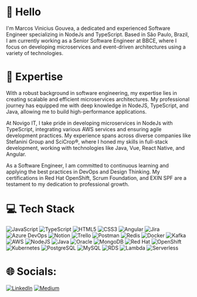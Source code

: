 
# 👋 Hello

I'm Marcos Vinicius Gouvea, a dedicated and experienced Software Engineer specializing in NodeJs and TypeScript. Based in São Paulo, Brazil, I am currently working as a Senior Software Engineer at BBCE, where I focus on developing microservices and event-driven architectures using a variety of technologies.


# 🚀 Expertise

With a robust background in software engineering, my expertise lies in creating scalable and efficient microservices architectures. My professional journey has equipped me with deep knowledge in NodeJS, TypeScript, and Java, allowing me to build high-performance applications.

At Novigo IT, I take pride in developing microservices in NodeJs with TypeScript, integrating various AWS services and ensuring agile development practices. My experience spans across diverse companies like Stefanini Group and SciCrop®, where I honed my skills in full-stack development, working with technologies like Java, Vue, React Native, and Angular.

As a Software Engineer, I am committed to continuous learning and applying the best practices in DevOps and Design Thinking. My certifications in Red Hat OpenShift, Scrum Foundation, and EXIN SPF are a testament to my dedication to professional growth.

# 💻 Tech Stack

![JavaScript](https://img.shields.io/badge/javascript-%23323330.svg?style=for-the-badge&logo=javascript&logoColor=%23F7DF1E)
![TypeScript](https://img.shields.io/badge/typescript-%23007ACC.svg?style=for-the-badge&logo=typescript&logoColor=white)
![HTML5](https://img.shields.io/badge/html5-%23E34F26.svg?style=for-the-badge&logo=html5&logoColor=white)
![CSS3](https://img.shields.io/badge/css3-%231572B6.svg?style=for-the-badge&logo=css3&logoColor=white)
![Angular](https://img.shields.io/badge/angular-%23DD0031.svg?style=for-the-badge&logo=angular&logoColor=white)
![Jira](https://img.shields.io/badge/jira-%230A0FFF.svg?style=for-the-badge&logo=jira&logoColor=white)
![Azure DevOps](https://img.shields.io/badge/Azure_DevOps-%230078D4.svg?style=for-the-badge&logo=azure-devops&logoColor=white)
![Notion](https://img.shields.io/badge/Notion-%23000000.svg?style=for-the-badge&logo=notion&logoColor=white)
![Trello](https://img.shields.io/badge/Trello-%23026AA7.svg?style=for-the-badge&logo=Trello&logoColor=white)
![Postman](https://img.shields.io/badge/Postman-FF6C37?style=for-the-badge&logo=postman&logoColor=white)
![Redis](https://img.shields.io/badge/redis-%23DD0031.svg?style=for-the-badge&logo=redis&logoColor=white)
![Docker](https://img.shields.io/badge/docker-%232496ED.svg?style=for-the-badge&logo=docker&logoColor=white)
![Kafka](https://img.shields.io/badge/kafka-%23231F20.svg?style=for-the-badge&logo=apachekafka&logoColor=white)
![AWS](https://img.shields.io/badge/AWS-%23FF9900.svg?style=for-the-badge&logo=amazon-aws&logoColor=white)
![NodeJS](https://img.shields.io/badge/node.js-%23339933.svg?style=for-the-badge&logo=nodedotjs&logoColor=white)
![Java](https://img.shields.io/badge/java-%23ED8B00.svg?style=for-the-badge&logo=java&logoColor=white)
![Oracle](https://img.shields.io/badge/Oracle-F80000?style=for-the-badge&logo=Oracle&logoColor=white)
![MongoDB](https://img.shields.io/badge/MongoDB-%2347A248.svg?style=for-the-badge&logo=mongodb&logoColor=white)
![Red Hat](https://img.shields.io/badge/Red_Hat-%23EE0000.svg?style=for-the-badge&logo=redhat&logoColor=white)
![OpenShift](https://img.shields.io/badge/OpenShift-%23EE0000.svg?style=for-the-badge&logo=openshift&logoColor=white)
![Kubernetes](https://img.shields.io/badge/kubernetes-%23326CE5.svg?style=for-the-badge&logo=kubernetes&logoColor=white)
![PostgreSQL](https://img.shields.io/badge/PostgreSQL-%23316192.svg?style=for-the-badge&logo=postgresql&logoColor=white)
![MySQL](https://img.shields.io/badge/mysql-%234479A1.svg?style=for-the-badge&logo=mysql&logoColor=white)
![RDS](https://img.shields.io/badge/AWS_RDS-%23FF9900.svg?style=for-the-badge&logo=amazon-aws&logoColor=white)
![Lambda](https://img.shields.io/badge/AWS_Lambda-%23FF9900.svg?style=for-the-badge&logo=amazon-aws&logoColor=white)
![Serverless](https://img.shields.io/badge/serverless-%23FD5750.svg?style=for-the-badge&logo=serverless&logoColor=white)


# 🌐 Socials:

[![LinkedIn](https://img.shields.io/badge/LinkedIn-%230077B5.svg?logo=linkedin&logoColor=white)](https://www.linkedin.com/in/mvsg) 
[![Medium](https://img.shields.io/badge/medium-%23000000.svg?style=for-the-badge&logo=medium&logoColor=white)](https://medium.com/@mvsg)

